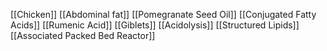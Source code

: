 [[Chicken]]
[[Abdominal fat]]
[[Pomegranate Seed Oil]]
[[Conjugated Fatty Acids]]
[[Rumenic Acid]]
[[Giblets]]
[[Acidolysis]]
[[Structured Lipids]]
[[Associated Packed Bed Reactor]]
